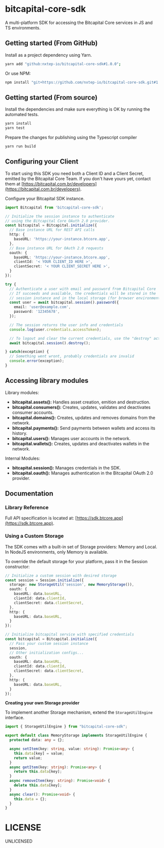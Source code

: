 bitcapital-core-sdk
===================

A multi-platform SDK for accessing the Bitcapital Core services in JS and TS environments.


## Getting started (From GitHub)

Install as a project dependency using Yarn.
```bash
yarn add "github:nxtep-io/bitcapital-core-sdk#1.0.0";
```

Or use NPM:
```bash
npm install "git+https://github.com/nxtep-io/bitcapital-core-sdk.git#1.0.0";
```


## Getting started (From source)

Install the dependencies and make sure everything is OK by running the automated tests.
```bash
yarn install
yarn test
```

Prepare the changes for publishing using the Typescript compiler
```bash
yarn run build
```

## Configuring your Client 

To start using this SDK you need both a Client ID and a Client Secret, emitted by
the Bitcapital Core Team. If you don't have yours yet, contact them at [https://bitcapital.com.br/developers](https://bitcapital.com.br/developers).

Configure your Bitcapital SDK instance.

```typescript
import Bitcapital from 'bitcapital-core-sdk';

// Initialize the session instance to authenticate
// using the Bitcapital Core OAuth 2.0 provider.
const bitcapital = Bitcapital.initialize({
  // Base instance URL for REST API calls
  http: {
    baseURL: 'https://your-instance.btcore.app',
  },
  // Base instance URL for OAuth 2.0 requests
  oauth: {
    baseURL: 'https://your-instance.btcore.app',
    clientId: '< YOUR CLIENT_ID HERE >',
    clientSecret: '< YOUR CLIENT_SECRET HERE >',
  }
});

try {
  // Authenticate a user with email and password from Bitcapital Core
  // If succeeds and available, the credentials will be stored in the 
  // session instance and in the local storage (for browser environments).
  const user = await bitcapital.session().password({
    email: 'user@example.com',
    password: '12345678',
  });

  // The session returns the user info and credentials
  console.log(user.credentials.accessToken);

  // To logout and clear the current credentials, use the "destroy" action
  await bitcapital.session().destroy();

} catch(exception) {
  // Something went wront, probably credentials are invalid
  console.error(exception);
}
```


## Accessing library modules


Library modules:
* **bitcapital.assets():** Handles asset creation, emition and destruction.
* **bitcapital.consumers():** Creates, updates, validates and deactivates consumer accounts.
* **bitcapital.domains():** Creates, updates and removes domains from the network.
* **bitcapital.payments():** Send payments between wallets and access its history.
* **bitcapital.users():** Manages user accounts in the network.
* **bitcapital.wallets():** Creates, updates and deactivates wallets in the network.

Internal Modules:
* **bitcapital.session():** Manages credentials in the SDK.
* **bitcapital.oauth():** Manages authentication in the Bitcapital OAuth 2.0 provider.

## Documentation

### Library Reference

Full API specification is located at: [https://sdk.btcore.app](https://sdk.btcore.app).

### Using a Custom Storage

The SDK comes with a built-in set of Storage providers: Memory and Local. In NodeJS environments, only Memory is available.

To override the default storage for your platform, pass it in the Session constructor:

```typescript
// Initialize a custom session with desired storage
const session = Session.initialize({
  storage: new StorageUtil('session', new MemoryStorage()),
  oauth: {
    baseURL: data.baseURL,
    clientId: data.clientId,
    clientSecret: data.clientSecret,
  },
  http: {
    baseURL: data.baseURL,
  }
});

// Initialize bitcapital service with specified credentials
const bitcapital = Bitcapital.initialize({
  // Pass your custom session instance
  session,
  // Other initialization configs...
  oauth: {
    baseURL: data.baseURL,
    clientId: data.clientId,
    clientSecret: data.clientSecret,
  },
  http: {
    baseURL: data.baseURL,
  }
});
```

**Creating your own Storage provider** 

To implement another Storage mechanism, extend the `StorageUtilEngine` interface.

```typescript
import { StorageUtilEngine } from "bitcapital-core-sdk";

export default class MemoryStorage implements StorageUtilEngine {
  protected data: any = {};

  async setItem(key: string, value: string): Promise<any> {
    this.data[key] = value;
    return value;
  }
  async getItem(key: string): Promise<any> {
    return this.data[key];
  }
  async removeItem(key: string): Promise<void> {
    delete this.data[key];
  }
  async clear(): Promise<void> {
    this.data = {};
  }
}
```

# LICENSE

UNLICENSED